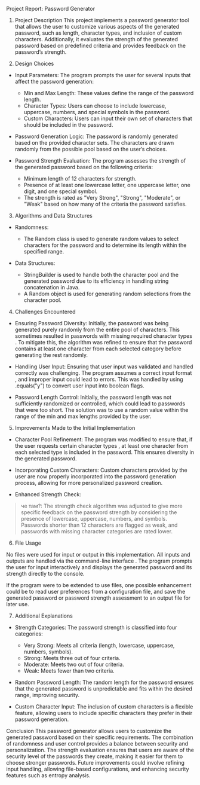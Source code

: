 Project Report: Password Generator

 1. Project Description
This project implements a password generator tool that allows the user to customize various aspects of the generated password, such as length, character types, and inclusion of custom characters. Additionally, it evaluates the strength of the generated password based on predefined criteria and provides feedback on the password’s strength.

 2. Design Choices

- Input Parameters:
  The program prompts the user for several inputs that affect the password generation:
  - Min and Max Length: These values define the range of the password length.
  - Character Types: Users can choose to include lowercase, uppercase, numbers, and special symbols in the password.
  - Custom Characters: Users can input their own set of characters that should be included in the password.

- Password Generation Logic:
  The password is randomly generated based on the provided character sets. The characters are drawn randomly from the possible pool based on the user’s choices.

- Password Strength Evaluation:
  The program assesses the strength of the generated password based on the following criteria:
  - Minimum length of 12 characters for strength.
  - Presence of at least one lowercase letter, one uppercase letter, one digit, and one special symbol.
  - The strength is rated as "Very Strong", "Strong", "Moderate", or "Weak" based on how many of the criteria the password satisfies.

 3. Algorithms and Data Structures

- Randomness:
  - The Random class is used to generate random values to select characters for the password and to determine its length within the specified range.

- Data Structures:
  - StringBuilder is used to handle both the character pool and the generated password due to its efficiency in handling string concatenation in Java.
  - A Random object is used for generating random selections from the character pool.

 4. Challenges Encountered

- Ensuring Password Diversity:
  Initially, the password was being generated purely randomly from the entire pool of characters. This sometimes resulted in passwords with missing required character types . To mitigate this, the algorithm was refined to ensure that the password contains at least one character from each selected category before generating the rest randomly.

- Handling User Input:
  Ensuring that user input was validated and handled correctly was challenging. The program assumes a correct input format , and improper input could lead to errors. This was handled by using .equals("y") to convert user input into boolean flags.

- Password Length Control:
  Initially, the password length was not sufficiently randomized or controlled, which could lead to passwords that were too short. The solution was to use a random value within the range of the min and max lengths provided by the user.

 5. Improvements Made to the Initial Implementation

- Character Pool Refinement:
  The program was modified to ensure that, if the user requests certain character types , at least one character from each selected type is included in the password. This ensures diversity in the generated password.
  
- Incorporating Custom Characters:
  Custom characters provided by the user are now properly incorporated into the password generation process, allowing for more personalized password creation.

- Enhanced Strength Check:

> че там?:
The strength check algorithm was adjusted to give more specific feedback on the password strength by considering the presence of lowercase, uppercase, numbers, and symbols. Passwords shorter than 12 characters are flagged as weak, and passwords with missing character categories are rated lower.

 6. File Usage

No files were used for input or output in this implementation. All inputs and outputs are handled via the command-line interface . The program prompts the user for input interactively and displays the generated password and its strength directly to the console. 

If the program were to be extended to use files, one possible enhancement could be to read user preferences from a configuration file, and save the generated password or password strength assessment to an output file for later use.

 7. Additional Explanations

- Strength Categories: 
  The password strength is classified into four categories: 
  - Very Strong: Meets all criteria (length, lowercase, uppercase, numbers, symbols).
  - Strong: Meets three out of four criteria.
  - Moderate: Meets two out of four criteria.
  - Weak: Meets fewer than two criteria.

- Random Password Length: 
  The random length for the password ensures that the generated password is unpredictable and fits within the desired range, improving security.

- Custom Character Input: 
  The inclusion of custom characters is a flexible feature, allowing users to include specific characters they prefer in their password generation.

 Conclusion
This password generator allows users to customize the generated password based on their specific requirements. The combination of randomness and user control provides a balance between security and personalization. The strength evaluation ensures that users are aware of the security level of the passwords they create, making it easier for them to choose stronger passwords. Future improvements could involve refining input handling, allowing file-based configurations, and enhancing security features such as entropy analysis.
